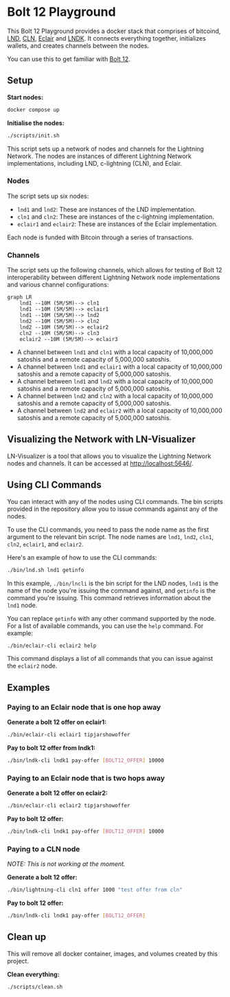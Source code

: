 # Bolt 12 Playground

This Bolt 12 Playground provides a docker stack that comprises of bitcoind, [LND](https://github.com/lightningnetwork/lnd), [CLN](https://github.com/ElementsProject/lightning), [Eclair](https://github.com/ACINQ/eclair) and [LNDK](https://github.com/lndk-org/lndk). It connects everything together, initializes wallets, and creates channels between the nodes.

You can use this to get familiar with [Bolt 12](https://bolt12.org/).

## Setup

**Start nodes:**

```sh
docker compose up
```

**Initialise the nodes:**

```sh
./scripts/init.sh
```

This script sets up a network of nodes and channels for the Lightning Network. The nodes are instances of different Lightning Network implementations, including LND, c-lightning (CLN), and Eclair.

### Nodes

The script sets up six nodes:

- `lnd1` and `lnd2`: These are instances of the LND implementation.
- `cln1` and `cln2`: These are instances of the c-lightning implementation.
- `eclair1` and `eclair2`: These are instances of the Eclair implementation.

Each node is funded with Bitcoin through a series of transactions.

### Channels

The script sets up the following channels, which allows for testing of Bolt 12 interoperability between different Lightning Network node implementations and various channel configurations:

```mermaid
graph LR
    lnd1 --10M (5M/5M)--> cln1
    lnd1 --10M (5M/5M)--> eclair1
    lnd1 --10M (5M/5M)--> lnd2
    lnd2 --10M (5M/5M)--> cln2
    lnd2 --10M (5M/5M)--> eclair2
    cln2 --10M (5M/5M)--> cln3
    eclair2 --10M (5M/5M)--> eclair3
```

- A channel between `lnd1` and `cln1` with a local capacity of 10,000,000 satoshis and a remote capacity of 5,000,000 satoshis.
- A channel between `lnd1` and `eclair1` with a local capacity of 10,000,000 satoshis and a remote capacity of 5,000,000 satoshis.
- A channel between `lnd1` and `lnd2` with a local capacity of 10,000,000 satoshis and a remote capacity of 5,000,000 satoshis.
- A channel between `lnd2` and `cln2` with a local capacity of 10,000,000 satoshis and a remote capacity of 5,000,000 satoshis.
- A channel between `lnd2` and `eclair2` with a local capacity of 10,000,000 satoshis and a remote capacity of 5,000,000 satoshis.

## Visualizing the Network with LN-Visualizer

LN-Visualizer is a tool that allows you to visualize the Lightning Network nodes and channels. It can be accessed at [http://localhost:5646/](http://localhost:5646/).

## Using CLI Commands

You can interact with any of the nodes using CLI commands. The bin scripts provided in the repository allow you to issue commands against any of the nodes. 

To use the CLI commands, you need to pass the node name as the first argument to the relevant bin script. The node names are `lnd1`, `lnd2`, `cln1`, `cln2`, `eclair1`, and `eclair2`.

Here's an example of how to use the CLI commands:

```sh
./bin/lnd.sh lnd1 getinfo
```

In this example, `./bin/lncli` is the bin script for the LND nodes, `lnd1` is the name of the node you're issuing the command against, and `getinfo` is the command you're issuing. This command retrieves information about the `lnd1` node.

You can replace `getinfo` with any other command supported by the node. For a list of available commands, you can use the `help` command. For example:

```sh
./bin/eclair-cli eclair2 help
```

This command displays a list of all commands that you can issue against the `eclair2` node.

## Examples


### Paying to an Eclair node that is one hop away

**Generate a bolt 12 offer on eclair1:**

```sh
./bin/eclair-cli eclair1 tipjarshowoffer
```

**Pay to bolt 12 offer from lndk1:**

```sh
./bin/lndk-cli lndk1 pay-offer [BOLT12_OFFER] 10000
```


### Paying to an Eclair node that is two hops away

**Generate a bolt 12 offer on eclair2:**

```sh
./bin/eclair-cli eclair2 tipjarshowoffer
```

**Pay to bolt 12 offer:**

```sh
./bin/lndk-cli lndk1 pay-offer [BOLT12_OFFER] 10000
```


### Paying to a CLN node

*NOTE: This is not working at the moment.*

**Generate a bolt 12 offer:**

```sh
./bin/lightning-cli cln1 offer 1000 "test offer from cln"
```

**Pay to bolt 12 offer:**

```sh
./bin/lndk-cli lndk1 pay-offer [BOLT12_OFFER]
```


## Clean up

This will remove all docker container, images, and volumes created by this project.

**Clean everything:**
```sh
./scripts/clean.sh
```
